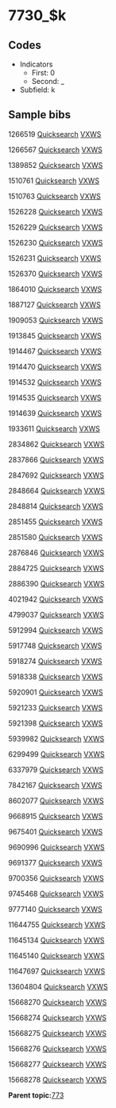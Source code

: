 # 7730\_$k

## Codes

-   Indicators
    -   First: 0
    -   Second: \_
-   Subfield: k

## Sample bibs

1266519 [Quicksearch](https://search.library.yale.edu/catalog/1266519) [VXWS](http://prodorbis.library.yale.edu:7014/vxws/GetHoldingsService?bibId=1266519)

1266567 [Quicksearch](https://search.library.yale.edu/catalog/1266567) [VXWS](http://prodorbis.library.yale.edu:7014/vxws/GetHoldingsService?bibId=1266567)

1389852 [Quicksearch](https://search.library.yale.edu/catalog/1389852) [VXWS](http://prodorbis.library.yale.edu:7014/vxws/GetHoldingsService?bibId=1389852)

1510761 [Quicksearch](https://search.library.yale.edu/catalog/1510761) [VXWS](http://prodorbis.library.yale.edu:7014/vxws/GetHoldingsService?bibId=1510761)

1510763 [Quicksearch](https://search.library.yale.edu/catalog/1510763) [VXWS](http://prodorbis.library.yale.edu:7014/vxws/GetHoldingsService?bibId=1510763)

1526228 [Quicksearch](https://search.library.yale.edu/catalog/1526228) [VXWS](http://prodorbis.library.yale.edu:7014/vxws/GetHoldingsService?bibId=1526228)

1526229 [Quicksearch](https://search.library.yale.edu/catalog/1526229) [VXWS](http://prodorbis.library.yale.edu:7014/vxws/GetHoldingsService?bibId=1526229)

1526230 [Quicksearch](https://search.library.yale.edu/catalog/1526230) [VXWS](http://prodorbis.library.yale.edu:7014/vxws/GetHoldingsService?bibId=1526230)

1526231 [Quicksearch](https://search.library.yale.edu/catalog/1526231) [VXWS](http://prodorbis.library.yale.edu:7014/vxws/GetHoldingsService?bibId=1526231)

1526370 [Quicksearch](https://search.library.yale.edu/catalog/1526370) [VXWS](http://prodorbis.library.yale.edu:7014/vxws/GetHoldingsService?bibId=1526370)

1864010 [Quicksearch](https://search.library.yale.edu/catalog/1864010) [VXWS](http://prodorbis.library.yale.edu:7014/vxws/GetHoldingsService?bibId=1864010)

1887127 [Quicksearch](https://search.library.yale.edu/catalog/1887127) [VXWS](http://prodorbis.library.yale.edu:7014/vxws/GetHoldingsService?bibId=1887127)

1909053 [Quicksearch](https://search.library.yale.edu/catalog/1909053) [VXWS](http://prodorbis.library.yale.edu:7014/vxws/GetHoldingsService?bibId=1909053)

1913845 [Quicksearch](https://search.library.yale.edu/catalog/1913845) [VXWS](http://prodorbis.library.yale.edu:7014/vxws/GetHoldingsService?bibId=1913845)

1914467 [Quicksearch](https://search.library.yale.edu/catalog/1914467) [VXWS](http://prodorbis.library.yale.edu:7014/vxws/GetHoldingsService?bibId=1914467)

1914470 [Quicksearch](https://search.library.yale.edu/catalog/1914470) [VXWS](http://prodorbis.library.yale.edu:7014/vxws/GetHoldingsService?bibId=1914470)

1914532 [Quicksearch](https://search.library.yale.edu/catalog/1914532) [VXWS](http://prodorbis.library.yale.edu:7014/vxws/GetHoldingsService?bibId=1914532)

1914535 [Quicksearch](https://search.library.yale.edu/catalog/1914535) [VXWS](http://prodorbis.library.yale.edu:7014/vxws/GetHoldingsService?bibId=1914535)

1914639 [Quicksearch](https://search.library.yale.edu/catalog/1914639) [VXWS](http://prodorbis.library.yale.edu:7014/vxws/GetHoldingsService?bibId=1914639)

1933611 [Quicksearch](https://search.library.yale.edu/catalog/1933611) [VXWS](http://prodorbis.library.yale.edu:7014/vxws/GetHoldingsService?bibId=1933611)

2834862 [Quicksearch](https://search.library.yale.edu/catalog/2834862) [VXWS](http://prodorbis.library.yale.edu:7014/vxws/GetHoldingsService?bibId=2834862)

2837866 [Quicksearch](https://search.library.yale.edu/catalog/2837866) [VXWS](http://prodorbis.library.yale.edu:7014/vxws/GetHoldingsService?bibId=2837866)

2847692 [Quicksearch](https://search.library.yale.edu/catalog/2847692) [VXWS](http://prodorbis.library.yale.edu:7014/vxws/GetHoldingsService?bibId=2847692)

2848664 [Quicksearch](https://search.library.yale.edu/catalog/2848664) [VXWS](http://prodorbis.library.yale.edu:7014/vxws/GetHoldingsService?bibId=2848664)

2848814 [Quicksearch](https://search.library.yale.edu/catalog/2848814) [VXWS](http://prodorbis.library.yale.edu:7014/vxws/GetHoldingsService?bibId=2848814)

2851455 [Quicksearch](https://search.library.yale.edu/catalog/2851455) [VXWS](http://prodorbis.library.yale.edu:7014/vxws/GetHoldingsService?bibId=2851455)

2851580 [Quicksearch](https://search.library.yale.edu/catalog/2851580) [VXWS](http://prodorbis.library.yale.edu:7014/vxws/GetHoldingsService?bibId=2851580)

2876846 [Quicksearch](https://search.library.yale.edu/catalog/2876846) [VXWS](http://prodorbis.library.yale.edu:7014/vxws/GetHoldingsService?bibId=2876846)

2884725 [Quicksearch](https://search.library.yale.edu/catalog/2884725) [VXWS](http://prodorbis.library.yale.edu:7014/vxws/GetHoldingsService?bibId=2884725)

2886390 [Quicksearch](https://search.library.yale.edu/catalog/2886390) [VXWS](http://prodorbis.library.yale.edu:7014/vxws/GetHoldingsService?bibId=2886390)

4021942 [Quicksearch](https://search.library.yale.edu/catalog/4021942) [VXWS](http://prodorbis.library.yale.edu:7014/vxws/GetHoldingsService?bibId=4021942)

4799037 [Quicksearch](https://search.library.yale.edu/catalog/4799037) [VXWS](http://prodorbis.library.yale.edu:7014/vxws/GetHoldingsService?bibId=4799037)

5912994 [Quicksearch](https://search.library.yale.edu/catalog/5912994) [VXWS](http://prodorbis.library.yale.edu:7014/vxws/GetHoldingsService?bibId=5912994)

5917748 [Quicksearch](https://search.library.yale.edu/catalog/5917748) [VXWS](http://prodorbis.library.yale.edu:7014/vxws/GetHoldingsService?bibId=5917748)

5918274 [Quicksearch](https://search.library.yale.edu/catalog/5918274) [VXWS](http://prodorbis.library.yale.edu:7014/vxws/GetHoldingsService?bibId=5918274)

5918338 [Quicksearch](https://search.library.yale.edu/catalog/5918338) [VXWS](http://prodorbis.library.yale.edu:7014/vxws/GetHoldingsService?bibId=5918338)

5920901 [Quicksearch](https://search.library.yale.edu/catalog/5920901) [VXWS](http://prodorbis.library.yale.edu:7014/vxws/GetHoldingsService?bibId=5920901)

5921233 [Quicksearch](https://search.library.yale.edu/catalog/5921233) [VXWS](http://prodorbis.library.yale.edu:7014/vxws/GetHoldingsService?bibId=5921233)

5921398 [Quicksearch](https://search.library.yale.edu/catalog/5921398) [VXWS](http://prodorbis.library.yale.edu:7014/vxws/GetHoldingsService?bibId=5921398)

5939982 [Quicksearch](https://search.library.yale.edu/catalog/5939982) [VXWS](http://prodorbis.library.yale.edu:7014/vxws/GetHoldingsService?bibId=5939982)

6299499 [Quicksearch](https://search.library.yale.edu/catalog/6299499) [VXWS](http://prodorbis.library.yale.edu:7014/vxws/GetHoldingsService?bibId=6299499)

6337979 [Quicksearch](https://search.library.yale.edu/catalog/6337979) [VXWS](http://prodorbis.library.yale.edu:7014/vxws/GetHoldingsService?bibId=6337979)

7842167 [Quicksearch](https://search.library.yale.edu/catalog/7842167) [VXWS](http://prodorbis.library.yale.edu:7014/vxws/GetHoldingsService?bibId=7842167)

8602077 [Quicksearch](https://search.library.yale.edu/catalog/8602077) [VXWS](http://prodorbis.library.yale.edu:7014/vxws/GetHoldingsService?bibId=8602077)

9668915 [Quicksearch](https://search.library.yale.edu/catalog/9668915) [VXWS](http://prodorbis.library.yale.edu:7014/vxws/GetHoldingsService?bibId=9668915)

9675401 [Quicksearch](https://search.library.yale.edu/catalog/9675401) [VXWS](http://prodorbis.library.yale.edu:7014/vxws/GetHoldingsService?bibId=9675401)

9690996 [Quicksearch](https://search.library.yale.edu/catalog/9690996) [VXWS](http://prodorbis.library.yale.edu:7014/vxws/GetHoldingsService?bibId=9690996)

9691377 [Quicksearch](https://search.library.yale.edu/catalog/9691377) [VXWS](http://prodorbis.library.yale.edu:7014/vxws/GetHoldingsService?bibId=9691377)

9700356 [Quicksearch](https://search.library.yale.edu/catalog/9700356) [VXWS](http://prodorbis.library.yale.edu:7014/vxws/GetHoldingsService?bibId=9700356)

9745468 [Quicksearch](https://search.library.yale.edu/catalog/9745468) [VXWS](http://prodorbis.library.yale.edu:7014/vxws/GetHoldingsService?bibId=9745468)

9777140 [Quicksearch](https://search.library.yale.edu/catalog/9777140) [VXWS](http://prodorbis.library.yale.edu:7014/vxws/GetHoldingsService?bibId=9777140)

11644755 [Quicksearch](https://search.library.yale.edu/catalog/11644755) [VXWS](http://prodorbis.library.yale.edu:7014/vxws/GetHoldingsService?bibId=11644755)

11645134 [Quicksearch](https://search.library.yale.edu/catalog/11645134) [VXWS](http://prodorbis.library.yale.edu:7014/vxws/GetHoldingsService?bibId=11645134)

11645140 [Quicksearch](https://search.library.yale.edu/catalog/11645140) [VXWS](http://prodorbis.library.yale.edu:7014/vxws/GetHoldingsService?bibId=11645140)

11647697 [Quicksearch](https://search.library.yale.edu/catalog/11647697) [VXWS](http://prodorbis.library.yale.edu:7014/vxws/GetHoldingsService?bibId=11647697)

13604804 [Quicksearch](https://search.library.yale.edu/catalog/13604804) [VXWS](http://prodorbis.library.yale.edu:7014/vxws/GetHoldingsService?bibId=13604804)

15668270 [Quicksearch](https://search.library.yale.edu/catalog/15668270) [VXWS](http://prodorbis.library.yale.edu:7014/vxws/GetHoldingsService?bibId=15668270)

15668274 [Quicksearch](https://search.library.yale.edu/catalog/15668274) [VXWS](http://prodorbis.library.yale.edu:7014/vxws/GetHoldingsService?bibId=15668274)

15668275 [Quicksearch](https://search.library.yale.edu/catalog/15668275) [VXWS](http://prodorbis.library.yale.edu:7014/vxws/GetHoldingsService?bibId=15668275)

15668276 [Quicksearch](https://search.library.yale.edu/catalog/15668276) [VXWS](http://prodorbis.library.yale.edu:7014/vxws/GetHoldingsService?bibId=15668276)

15668277 [Quicksearch](https://search.library.yale.edu/catalog/15668277) [VXWS](http://prodorbis.library.yale.edu:7014/vxws/GetHoldingsService?bibId=15668277)

15668278 [Quicksearch](https://search.library.yale.edu/catalog/15668278) [VXWS](http://prodorbis.library.yale.edu:7014/vxws/GetHoldingsService?bibId=15668278)

**Parent topic:**[773](../../tags/773/773.md)

